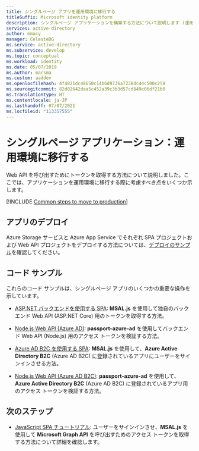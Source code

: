 ```yaml
---
title: シングルページ アプリを運用環境に移行する
titleSuffix: Microsoft identity platform
description: シングルページ アプリケーションを構築する方法について説明します (運用環境への移行)
services: active-directory
author: mmacy
manager: CelesteDG
ms.service: active-directory
ms.subservice: develop
ms.topic: conceptual
ms.workload: identity
ms.date: 05/07/2019
ms.author: marsma
ms.custom: aaddev
ms.openlocfilehash: 4f4821dc48650c14b6d9736a7238dc44c500c259
ms.sourcegitcommit: 82d82642daa5c452a39c3b3d57cd849c06df21b0
ms.translationtype: HT
ms.contentlocale: ja-JP
ms.lasthandoff: 07/07/2021
ms.locfileid: "113357555"
---
```

# <a name="single-page-application-move-to-production"></a>シングルページ アプリケーション：運用環境に移行する

Web API を呼び出すためにトークンを取得する方法について説明しました。ここでは、アプリケーションを運用環境に移行する際に考慮すべき点をいくつか示します。

[!INCLUDE [Common steps to move to production](../../../includes/active-directory-develop-scenarios-production.md)]

## <a name="deploy-your-app"></a>アプリのデプロイ

Azure Storage サービスと Azure App Service でそれぞれ SPA プロジェクトおよび Web API プロジェクトをデプロイする方法については、[デプロイのサンプル](https://github.com/Azure-Samples/ms-identity-javascript-angular-spa-aspnet-webapi-multitenant/tree/master/Chapter3)を確認してください。

## <a name="code-samples"></a>コード サンプル

これらのコード サンプルは、シングルページ アプリのいくつかの重要な操作を示しています。
- [ASP.NET バックエンドを使用する SPA](https://github.com/Azure-Samples/ms-identity-javascript-angular-spa-aspnetcore-webapi): **MSAL.js** を使用して独自のバックエンド Web API (ASP.NET Core) 用のトークンを取得する方法。

- [Node.js Web API (Azure AD)](https://github.com/Azure-Samples/active-directory-javascript-nodejs-webapi-v2): **passport-azure-ad** を使用してバックエンド Web API (Node.js) 用のアクセス トークンを検証する方法。

- [Azure AD B2C を使用する SPA](https://github.com/Azure-Samples/ms-identity-b2c-javascript-spa): **MSAL.js** を使用して、**Azure Active Directory B2C** (Azure AD B2C) に登録されているアプリにユーザーをサインインさせる方法。

- [Node.js Web API (Azure AD B2C)](https://github.com/Azure-Samples/active-directory-b2c-javascript-nodejs-webapi): **passport-azure-ad** を使用して、**Azure Active Directory B2C** (Azure AD B2C) に登録されているアプリ用のアクセス トークンを検証する方法。

## <a name="next-steps"></a>次のステップ

- [JavaScript SPA チュートリアル](./tutorial-v2-javascript-auth-code.md): ユーザーをサインインさせ、**MSAL.js** を使用して **Microsoft Graph API** を呼び出すためのアクセス トークンを取得する方法について詳細を確認します。